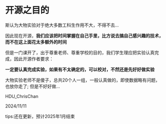 # 开源之目的

斯认为大物实验对于绝大多数工科生作用不大，不得不去...

因此现在开源，**我们应该把时间掌握在自己手里，比方说去搞自己感兴趣的技术，而不在这上面花太多额外的时间**

但是一门课开了，出于尊重老师、尊重学校的目的，我们学生理应把实验认真完成，因此开源作者要求：

**一定要认真完成实验，如果有不太确定的，可以校对，不然还是先好好做实验**

大物实验老师不是傻子，总共20个人一组，一般认真做的，即使数据略有问题，也放你走了; 但是不好好做...

HDU_ChrisChan 

2024/11/11

tips:还在更新，预计2025年1月结束
